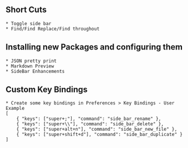 ## Short Cuts
	* Toggle side bar
	* Find/Find Replace/Find throughout


##  Installing new Packages and configuring them
	* JSON pretty print
	* Markdown Preview
	* SideBar Enhancements
	
##  Custom Key Bindings
	* Create some key bindings in Preferences > Key Bindings - User
	Example
	[
		{ "keys": ["super+;"], "command": "side_bar_rename" },
		{ "keys": ["super+\\"], "command": "side_bar_delete" },
		{ "keys": ["super+alt+n"], "command": "side_bar_new_file" },
		{ "keys": ["super+shift+d"], "command": "side_bar_duplicate" }
	]
